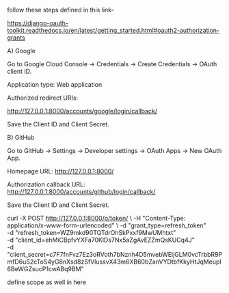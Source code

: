 follow these steps defined in this link-

https://django-oauth-toolkit.readthedocs.io/en/latest/getting_started.html#oauth2-authorization-grants


A) Google

Go to Google Cloud Console → Credentials → Create Credentials → OAuth client ID.

Application type: Web application

Authorized redirect URIs:

http://127.0.0.1:8000/accounts/google/login/callback/

Save the Client ID and Client Secret.

B) GitHub

Go to GitHub → Settings → Developer settings → OAuth Apps → New OAuth App.

Homepage URL: http://127.0.0.1:8000/

Authorization callback URL: http://127.0.0.1:8000/accounts/github/login/callback/

Save the Client ID and Client Secret.


curl -X POST http://127.0.0.1:8000/o/token/ \                                                                           -H "Content-Type: application/x-www-form-urlencoded" \                                                                                                                          -d "grant_type=refresh_token" \
  -d "refresh_token=WZ9mkd90TQTdrOhSkPxxf9MwUMhtxt" \
  -d "client_id=ehMiCBpfvYXFa70KlDs7Nx5aZgAvEZZmQsKUCq4J" \
  -d "client_secret=c7F7fnFvz7Ez3oRVoth7bNznh4D5mvebWEljGLM0vcTrbbR9PmfD6uS2cToS4yG8nXsd8zSfVlussvX43m6XB60bZanVYDtbfKkyHtJqMeupI6BeWGZsucP1cwABq9BM"

define scope as well in here